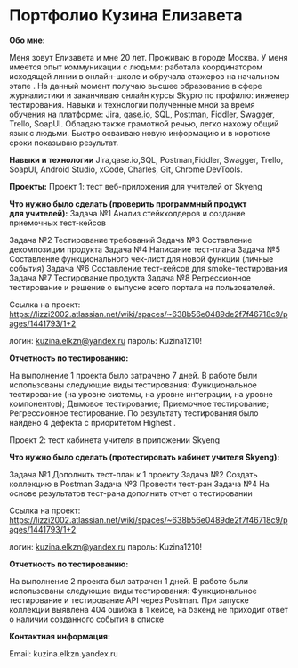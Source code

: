 # Портфолио Кузина Елизавета
**Обо мне:**

Меня зовут Елизавета и мне 20 лет. Проживаю в городе Москва. У меня имеется опыт коммуникации с людьми: работала координатором исходящей линии в онлайн-школе и обручала стажеров на начальном этапе . На данный момент получаю высшее образование в сфере журналистики и заканчиваю онлайн курсы Skypro по профилю: инженер тестирования. Навыки и технологии полученные мной за время обучения на платформе: Jira, [qase.io](http://qase.io/), SQL, Postman, Fiddler, Swagger, Trello, SoapUI. Обладаю также грамотной речью, легко нахожу общий язык с людьми. Быстро осваиваю новую информацию и в короткие сроки показываю результат.

**Навыки и технологии**
Jira,qase.io,SQL, Postman,Fiddler, Swagger, Trello,
SoapUI, Android Studio, xCode, Charles, Git, Chrome DevTools.

**Проекты:**
Проект 1: тест веб-приложения для учителей от Skyeng

**Что нужно было сделать (проверить программный продукт для учителей):**
Задача №1 Анализ стейкхолдеров и создание приемочных тест-кейсов

Задача №2 Тестирование требований
Задача №3 Составление декомпозиции продукта
Задача №4 Написание тест-плана
Задача №5 Составление функционального чек-лист для новой функции (личные события)
Задача №6 Составление тест-кейсов для smoke-тестирования
Задача №7 Тестирование продукта
Задача №8 Регрессионное тестирование и решение о выпуске всего портала на пользователей.

Ссылка на проект: https://lizzi2002.atlassian.net/wiki/spaces/~638b56e0489de2f7f46718c9/pages/1441793/1+2

логин: kuzina.elkzn@yandex.ru
пароль: Kuzina1210!

**Отчетность по тестированию:** 

На выполнение 1 проекта было затрачено 7 дней. В работе были использованы следующие виды тестирования: Функциональное тестирование (на уровне системы, на уровне интеграции, на уровне компонентов); Дымовое тестирование; Приемочное тестирование; Регрессионное тестирование. По результату тестирования было найдено 4 дефекта с приоритетом Highest . 

Проект 2: тест кабинета учителя в приложении Skyeng

**Что нужно было сделать (протестировать кабинет учителя Skyeng):**

Задача №1 Дополнить тест-план к 1 проекту 
Задача №2  Создать коллекцию в Postman
Задача №3 Провести тест-ран
Задача №4 На основе результатов тест-рана дополнить отчет о тестировании

Ссылка на проект: https://lizzi2002.atlassian.net/wiki/spaces/~638b56e0489de2f7f46718c9/pages/1441793/1+2

логин: kuzina.elkzn@yandex.ru
пароль: Kuzina1210!

**Отчетность по тестированию:** 

На выполнение 2 проекта был затрачен 1 дней. В работе были использованы следующие виды тестирования: Функциональное тестирование и тестирование API через Postman. При запуске коллекции выявлена 404 ошибка в 1 кейсе, на бэкенд не приходит ответ о наличии созданного события в списке

**Контактная информация:**

Email: kuzina.elkzn.yandex.ru
